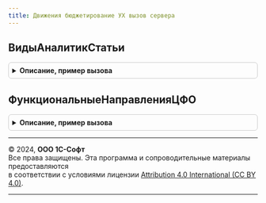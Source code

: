 ```yaml
---
title: Движения бюджетирование УХ вызов сервера
---
```



## ВидыАналитикСтатьи
<details style="margin: 1em 0; padding: 0.5em; border: 1px solid #ccc; border-radius: 6px;">

<summary style="font-weight: bold; cursor: pointer;">Описание, пример вызова</summary>

```bsl
// Функция возвращает структуру видов аналитик статьи бюджета.
//
// Параметры:
//  СтатьяБюджета	 - 	 СправочникСсылка.СтатьиДвиженияДенежныхСредств, СправочникСсылка.СтатьиДоходовИРасходов,
// СправочникСсылка.СтатьиДвиженияРесурсов- статья бюджета, для которой необходимо получить аналитики
//  ТолькоЛимитируемыеАналитики - Булево - Если Истина, то возвращаются только лимитируемые аналитики. Значение по умолчанию Ложь
//
// Возвращаемое значение:
//  Структура - Структура, содержащая виды аналитик.
//
Функция ВидыАналитикСтатьи(СтатьяБюджета, ТолькоЛимитируемыеАналитики = Ложь) Экспорт
```

Пример вызова
```bsl
Результат = ДвиженияБюджетированиеУХВызовСервера.ВидыАналитикСтатьи(СтатьяБюджета, ТолькоЛимитируемыеАналитики);
```
</details>

## ФункциональныеНаправленияЦФО
<details style="margin: 1em 0; padding: 0.5em; border: 1px solid #ccc; border-radius: 6px;">

<summary style="font-weight: bold; cursor: pointer;">Описание, пример вызова</summary>

```bsl

// Функция возвращает Функциональные направления, статьи которых доступны для данного ЦФО.
//
// Параметры:
//  ЦФО	 - 	СправочникСсылка.Организации - ЦФО, для которого определяются функциональные направления.
//
// Возвращаемое значение:
//  Массив - массив элементов
//
Функция ФункциональныеНаправленияЦФО(Знач ЦФО) Экспорт
```

Пример вызова
```bsl
Результат = ДвиженияБюджетированиеУХВызовСервера.ФункциональныеНаправленияЦФО(ЦФО) 
```
</details>

---

© 2024, **ООО 1С-Софт**  
Все права защищены. Эта программа и сопроводительные материалы предоставляются  
в соответствии с условиями лицензии [Attribution 4.0 International (CC BY 4.0)](https://creativecommons.org/licenses/by/4.0/legalcode).

---
